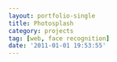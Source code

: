 ```yaml
---
layout: portfolio-single
title: Photosplash
category: projects 
tag: [web, face recognition]
date: '2011-01-01 19:53:55'
---
```

